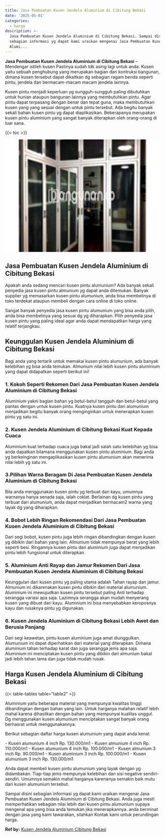 ```yaml
---
title: Jasa Pembuatan Kusen Jendela Aluminium di Cibitung Bekasi
date: '2025-05-01'
categories:
  - harga
description: >-
  Jasa Pembuatan Kusen Jendela Aluminium di Cibitung Bekasi. Sampai disini
  sebagian informasi yg dapat kami uraikan mengenai Jasa Pembuatan Kusen Jendela
  Alumi...
---
```


**Jasa Pembuatan Kusen Jendela Aluminium di Cibitung Bekasi** – Mendengar istileh kusen Pastinya sudah tdk asing lagi untuk anda. Kusen yaitu sebuah penghubung yang merupakan bagian dari kontruksi bangunan, dimana kusen tersebut dapat dikaitkan dg sebagian ragam benda seperti pintu, jendela dan bermacam-macam macam jendela lainnya.

Kusen pintu menjadi keperluan yg sungguh-sungguh paling dibutuhkan untuk hunian ataupun bangunan lainnya yang membutuhkan pintu. Agar pintu dapat terpasang dengan benar dan tepat guna, maka membutuhkan kusen yang yang sesuai dengan untuk pintu tersebut. Ada begitu banyak sekali bahan kusen pintu yg dapat diaplikasikan. Beberapanya merupakan kusen pintu aluminium yang sangat banyak diterapkan oleh orang-orang di luar sana.

{{< toc >}}

![Jasa Pembuatan Kusen Jendela Aluminium di Cibitung Bekasi](/images/harga-kusen-jendela-alumunium-05.png)

## Jasa Pembuatan Kusen Jendela Aluminium di Cibitung Bekasi

Apakah anda sedang mencari kusen pintu alumunium? Ada banyak sekali penyedia jasa kusen pintu almunium yg dapat anda ditemukan. Banyak supplier yg memasarkan kusen pintu alumunium, anda bisa membelinya di toko terdekat ataupun membeli dengan cara online di toko online.

Sangat banyak penyedia jasa kusen pintu alumunium yang bisa anda pilih, anda bisa membelinya yang sesuai dg yg diharapkan. Pilih penyedia jasa kusen pintu yang paling ideal agar anda dapat mendapatkan harga yang relatif terjangkau.

## Keunggulan Kusen Jendela Aluminium di Cibitung Bekasi

Bagi anda yang tertarik untuk memakai kusen pintu alumunium, ada banyak kelebihan yg bisa anda temukan. Almunium nilai lebih kusen pintu aluminium yang dapat didapatkan seperti berikut ini!

### 1\. Kokoh Seperti Rekomen Dari Jasa Pembuatan Kusen Jendela Aluminium di Cibitung Bekasi

Aluminium yakni bagian bahan yg betul-betul tangguh dan betul-betul yang pantas dengan untuk kusen pintu. Kuatnya kusen pintu dari alumunium menjadikan begitu banyak orang menginginkan untuk menerapkan kusen pintu yg satu ini.

### 2\. Kusen Jendela Aluminium di Cibitung Bekasi Kuat Kepada Cuaca

Aluminium kuat terhadap cuaca juga bakal jadi salah satu kelebihan yg bisa anda dapatkan bilamana menggunakan kusen pintu aluminium. Bagi anda yg berkeinginan mengaplikasikan kusen pintu alumunium akan menerima nilai lebih yg satu ini.

### 3.Pilihan Warna Beragam Di Jasa Pembuatan Kusen Jendela Aluminium di Cibitung Bekasi

Bila anda menggunakan kusen pintu yg terbuat dari kayu, umumnya warnanya hanya senada saja, ialah coklat. Berlainan dg kusen pintu yang terbuat dari alumunium, anda dapat menjadikan bermacam2 warna yang layak dg yang diharapkan.

### 4\. Bobot Lebih Ringan Rekomendasi Dari Jasa Pembuatan Kusen Jendela Aluminium di Cibitung Bekasi

Dari segi bobot, kusen pintu juga lebih ringan dibandingkan dengan kusen yg dibikin dari bahan yang lain. Almunium tidak mempunyai berat yang lebih seperti besi. Ringannya kusen pintu dari aluminium juga dapat menjadikan pintu lebih fungsional untuk diterapkan.

### 5\. Aluminium Anti Rayap dan Jamur Rekomen Dari Jasa Pembuatan Kusen Jendela Aluminium di Cibitung Bekasi

Keunggulan dari kusen pintu yg paling utama adalah Tahan rayap dan jamur. Almunium ini dikarenakan kusen pintu dibikin dari material alumunium. Aluminium ini mewujudkan kusen pintu tersebut paling Anti terhadap serangga variasi apa saja. Lazimnya serangga akan mudah menyerang kusen yang dibuat dari kayu. Aluminium ini bisa menyebabkan keroposnya kayu dan rusaknya pintu yg digunakan.

### 6\. Kusen Jendela Aluminium di Cibitung Bekasi Lebih Awet dan Berusia Panjang

Dari segi keawetan, pintu kusen aluminium juga amat diunggulkan. Alumunium ini dapat diperhatikan dari material yang diterapkan. Dimana aluminium tahan terhadap karat dan juga serangga jenis apa saja. Aluminium ini menciptakan kusen pintu yang dibikin dari almunium bakal jadi lebih tahan lama dan juga tidak mudah rusak.

## Harga Kusen Jendela Aluminium di Cibitung Bekasi

{{< table-tables table="table2" >}}

Aluminium yaitu beberapa material yang mempunyai kwalitas tinggi dibandingkan dengan bahan yang lain. Untuk harganya malahan relatif lebih mahal karena dihasilkan dengan bahan yang mempunyai kualitas unggul. Dg menggunakan kusen alumunium menciptakan sangat banyak orang berhasrat untuk menggunakannya.

Berikut sebagian daftar harga kusen alumunium yang dapat anda kenal:

\- Kusen alumunium 4 inch Rp. 130.000/m1 - Kusen almunium 4 inch Rp. 110.000/m1 - Kusen alumunium 4 inch Rp. 100.000/m1 - Kusen almunium 3 inch Rp. 90.000/m1 - Kusen aluminium 3 inch Rp. 100.000/m1 - Kusen alumunium 3 inch Rp. 130.000/m1

Anda dapat membeli kusen pintu alumunium yang layak dengan yg didambakan. Tiap-tiap jenis mempunyai kelebihan dan sisi negative sendiri-sendiri. Umumnya semakin mahal harganya karenanya semakin baik mutu dari kusen alumunium tersebut.

Sampai disini sebagian informasi yg dapat kami uraikan mengenai Jasa Pembuatan Kusen Jendela Aluminium di Cibitung Bekasi. Anda juga mesti memperhatikan sebagian nilai lebih dari kusen pintu alumunium supaya mengenal apa yang bisa anda temukan jika menerapkannya. anda berminat dengan jasa yang kami tawarakan, silahkan Kontak kami untuk perundingan harga.

**Ref by:** [Kusen Jendela Aluminium Cibitung Bekasi](https://id.wikipedia.org/wiki/Kusen)

